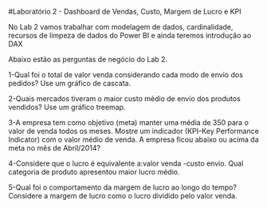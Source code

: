 #Laboratório 2 - Dashboard de Vendas, Custo, Margem de Lucro e KPI

No Lab 2 vamos trabalhar com modelagem de dados, cardinalidade, recursos de limpeza de dados do Power BI e ainda teremos introdução ao DAX

Abaixo estão as perguntas de negócio do Lab 2.

1-Qual foi o total de valor venda considerando cada modo de envio dos pedidos? Use um gráfico de cascata.

2-Quais mercados tiveram o maior custo médio de envio dos produtos vendidos? Use um gráfico treemap.

3-A empresa tem como objetivo (meta) manter uma média de 350 para o valor de venda todos os meses. Mostre um indicador (KPI–Key Performance Indicator) com o valor médio de venda. A empresa ficou abaixo ou acima da meta no mês de Abril/2014?

4-Considere que o lucro é equivalente a:valor venda -custo envio. Qual categoria de produto apresentou maior lucro médio.

5-Qual foi o comportamento da margem de lucro ao longo do tempo? Considere a margem de lucro como o lucro dividido pelo valor venda.